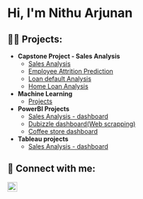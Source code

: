 <h1>Hi, I'm Nithu Arjunan <br/>
  
<h2>👨‍💻 Projects:</h2>

- <b>Capstone Project - Sales Analysis </b>
  - [Sales Analysis](https://github.com/Nithu-Arjunan/Sales-Forecasting)
  - [Employee Attrition Prediction](https://github.com/Nithu-Arjunan/Employee-Attrition-Prediction)
  - [Loan default Analysis](https://github.com/Nithu-Arjunan/Loan-default-Analysis)
  - [Home Loan Analysis](https://github.com/Nithu-Arjunan/HomeLoan-Analysis)
- <b>Machine Learning</b>
  - [Projects](https://github.com/Nithu-Arjunan/Machine-Learning) <b><i></b></i>
- <b>PowerBI Projects </b>
  - [Sales Analysis - dashboard](https://github.com/Nithu-Arjunan/Power-BI-projects/blob/main/Sales_Dashboard.pdf)
  - [Dubizzle dashboard(Web scrapping)](https://github.com/Nithu-Arjunan/Power-BI-projects/blob/main/Dubizzle_UsedCars.pdf)
  - [Coffee store dashboard](https://github.com/Nithu-Arjunan/Power-BI-projects/blob/main/CoffeeStore_dashboard.pdf)
- <b>Tableau projects </b>
  - [Sales Analysis - dashboard](https://public.tableau.com/app/profile/nithu.arjunan/viz/FuelAnalysisdashboard/FuelAnalysisDashboard)

  



<h2> 🤳 Connect with me:</h2>

[<img align="left" alt="JoshMadakor | LinkedIn" width="22px" src="https://cdn.jsdelivr.net/npm/simple-icons@v3/icons/linkedin.svg" />][linkedin]

[linkedin]: https://linkedin.com/in/nithu-arjunan

[<img align="left">][Gmail]

[gmail]: nithusarin@gmail.com

